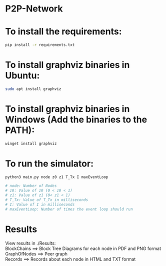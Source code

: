 # P2P-Network

# To install the requirements:
```bash
pip install -r requirements.txt
```
# To install graphviz binaries in Ubuntu:
```bash
sudo apt install graphviz
```
# To install graphviz binaries in Windows (Add the binaries to the PATH):
```bash
winget install graphviz
```
# To run the simulator:
```bash
python3 main.py node z0 z1 T_Tx I maxEventLoop

# node: Number of Nodes
# z0: Value of z0 (0 < z0 < 1)
# z1: Value of z1 (0< z1 < 1)
# T_Tx: Value of T_Tx in milliseconds
# I: Value of I in milliseconds
# maxEventLoop: Number of times the event loop should run
```

# Results
View results in ./Results:\
BlockChains ==> Block Tree Diagrams for each node in PDF and PNG format\
GraphOfNodes ==> Peer graph\
Records ==> Records about each node in HTML and TXT format